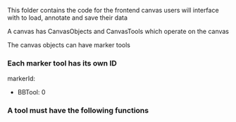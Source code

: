 This folder contains the code for the frontend canvas users will interface with to load, annotate and save their data

A canvas has CanvasObjects and CanvasTools which operate on the canvas

The canvas objects can have marker tools

### Each marker tool has its own ID
markerId:
- BBTool: 0

### A tool must have the following functions
